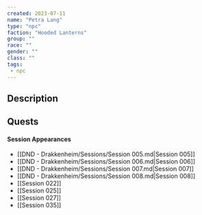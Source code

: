 ```yaml
---
created: 2023-07-11
name: "Petra Lang"
type: "npc"
faction: "Hooded Lanterns"
group: ""
race: ""
gender: ""
class: ""
tags:
 - npc
---
```

## Description


## Quests
<!-- QueryToSerialize: TASK FROM "DND - Drakkenheim/Quests" WHERE !completed AND contains(outlinks, [[Petra Lang]]) -->

#### Session Appearances
<!-- QueryToSerialize: LIST FROM [[Petra Lang]] WHERE file.folder = "DND - Drakkenheim/Sessions" -->
<!-- SerializedQuery: LIST FROM [[Petra Lang]] WHERE file.folder = "DND - Drakkenheim/Sessions" -->
- [[DND - Drakkenheim/Sessions/Session 005.md|Session 005]]
- [[DND - Drakkenheim/Sessions/Session 006.md|Session 006]]
- [[DND - Drakkenheim/Sessions/Session 007.md|Session 007]]
- [[DND - Drakkenheim/Sessions/Session 008.md|Session 008]]
- [[Session 022]]
- [[Session 025]]
- [[Session 027]]
- [[Session 035]]
<!-- SerializedQuery END -->




